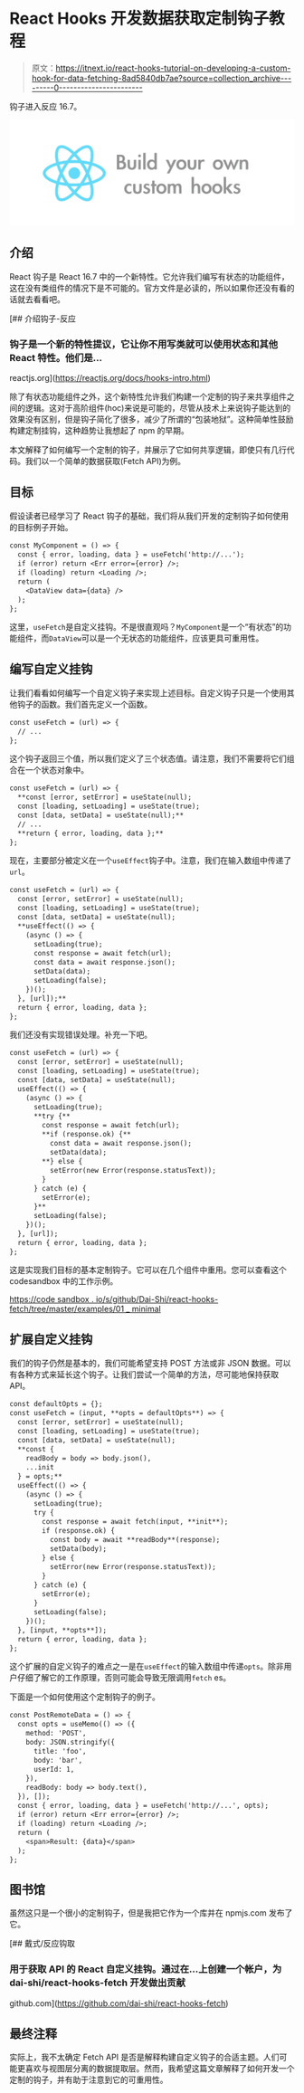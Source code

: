 # React Hooks 开发数据获取定制钩子教程

> 原文：<https://itnext.io/react-hooks-tutorial-on-developing-a-custom-hook-for-data-fetching-8ad5840db7ae?source=collection_archive---------0----------------------->

钩子进入反应 16.7。

![](img/41d2e600d9c3ef40fbfcc7a87812479c.png)

## 介绍

React 钩子是 React 16.7 中的一个新特性。它允许我们编写有状态的功能组件，这在没有类组件的情况下是不可能的。官方文件是必读的，所以如果你还没有看的话就去看看吧。

[](https://reactjs.org/docs/hooks-intro.html) [## 介绍钩子-反应

### 钩子是一个新的特性提议，它让你不用写类就可以使用状态和其他 React 特性。他们是…

reactjs.org](https://reactjs.org/docs/hooks-intro.html) 

除了有状态功能组件之外，这个新特性允许我们构建一个定制的钩子来共享组件之间的逻辑。这对于高阶组件(hoc)来说是可能的，尽管从技术上来说钩子能达到的效果没有区别，但是钩子简化了很多，减少了所谓的“包装地狱”。这种简单性鼓励构建定制挂钩，这种趋势让我想起了 npm 的早期。

本文解释了如何编写一个定制的钩子，并展示了它如何共享逻辑，即使只有几行代码。我们以一个简单的数据获取(Fetch API)为例。

## 目标

假设读者已经学习了 React 钩子的基础，我们将从我们开发的定制钩子如何使用的目标例子开始。

```
const MyComponent = () => {
  const { error, loading, data } = useFetch('http://...');
  if (error) return <Err error={error} />;
  if (loading) return <Loading />;
  return (
    <DataView data={data} />
  );
};
```

这里，`useFetch`是自定义挂钩。不是很直观吗？`MyComponent`是一个“有状态”的功能组件，而`DataView`可以是一个无状态的功能组件，应该更具可重用性。

## 编写自定义挂钩

让我们看看如何编写一个自定义钩子来实现上述目标。自定义钩子只是一个使用其他钩子的函数。我们首先定义一个函数。

```
const useFetch = (url) => {
  // ...
};
```

这个钩子返回三个值，所以我们定义了三个状态值。请注意，我们不需要将它们组合在一个状态对象中。

```
const useFetch = (url) => {
  **const [error, setError] = useState(null);
  const [loading, setLoading] = useState(true);
  const [data, setData] = useState(null);**
  // ...
  **return { error, loading, data };**
};
```

现在，主要部分被定义在一个`useEffect`钩子中。注意，我们在输入数组中传递了`url`。

```
const useFetch = (url) => {
  const [error, setError] = useState(null);
  const [loading, setLoading] = useState(true);
  const [data, setData] = useState(null);
  **useEffect(() => {
    (async () => {
      setLoading(true);
      const response = await fetch(url);
      const data = await response.json();
      setData(data);
      setLoading(false);
    })();
  }, [url]);**
  return { error, loading, data };
};
```

我们还没有实现错误处理。补充一下吧。

```
const useFetch = (url) => {
  const [error, setError] = useState(null);
  const [loading, setLoading] = useState(true);
  const [data, setData] = useState(null);
  useEffect(() => {
    (async () => {
      setLoading(true);
      **try {**
        const response = await fetch(url);
        **if (response.ok) {**
          const data = await response.json();
          setData(data);
        **} else {
          setError(new Error(response.statusText));
        }
      } catch (e) {
        setError(e);
      }**
      setLoading(false);
    })();
  }, [url]);
  return { error, loading, data };
};
```

这是实现我们目标的基本定制钩子。它可以在几个组件中重用。您可以查看这个 codesandbox 中的工作示例。

[https://code sandbox . io/s/github/Dai-Shi/react-hooks-fetch/tree/master/examples/01 _ minimal](https://codesandbox.io/s/github/dai-shi/react-hooks-fetch/tree/master/examples/01_minimal)

## 扩展自定义挂钩

我们的钩子仍然是基本的，我们可能希望支持 POST 方法或非 JSON 数据。可以有各种方式来延长这个钩子。让我们尝试一个简单的方法，尽可能地保持获取 API。

```
const defaultOpts = {};
const useFetch = (input, **opts = defaultOpts**) => {
  const [error, setError] = useState(null);
  const [loading, setLoading] = useState(true);
  const [data, setData] = useState(null);
  **const {
    readBody = body => body.json(),
    ...init
  } = opts;**
  useEffect(() => {
    (async () => {
      setLoading(true);
      try {
        const response = await fetch(input, **init**);
        if (response.ok) {
          const body = await **readBody**(response);
          setData(body);
        } else {
          setError(new Error(response.statusText));
        }
      } catch (e) {
        setError(e);
      }
      setLoading(false);
    })();
  }, [input, **opts**]);
  return { error, loading, data };
};
```

这个扩展的自定义钩子的难点之一是在`useEffect`的输入数组中传递`opts`。除非用户仔细了解它的工作原理，否则可能会导致无限调用`fetch` es。

下面是一个如何使用这个定制钩子的例子。

```
const PostRemoteData = () => {
  const opts = useMemo(() => ({
    method: 'POST',
    body: JSON.stringify({
      title: 'foo',
      body: 'bar',
      userId: 1,
    }),
    readBody: body => body.text(),
  }), []);
  const { error, loading, data } = useFetch('http://...', opts);
  if (error) return <Err error={error} />;
  if (loading) return <Loading />;
  return (
    <span>Result: {data}</span>
  );
};
```

## 图书馆

虽然这只是一个很小的定制钩子，但是我把它作为一个库并在 npmjs.com 发布了它。

[](https://github.com/dai-shi/react-hooks-fetch) [## 戴式/反应钩取

### 用于获取 API 的 React 自定义挂钩。通过在…上创建一个帐户，为 dai-shi/react-hooks-fetch 开发做出贡献

github.com](https://github.com/dai-shi/react-hooks-fetch) 

## 最终注释

实际上，我不太确定 Fetch API 是否是解释构建自定义钩子的合适主题。人们可能更喜欢与视图层分离的数据提取层。然而，我希望这篇文章解释了如何开发一个定制的钩子，并有助于注意到它的可重用性。